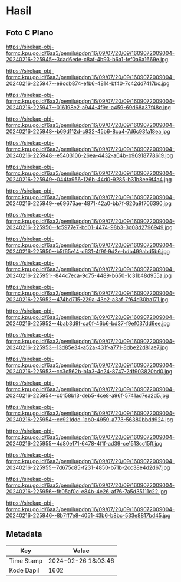 # Hasil

## Foto C Plano

https://sirekap-obj-formc.kpu.go.id/6aa3/pemilu/pdpr/16/09/07/20/09/1609072009004-20240216-225945--3dad6ede-c8af-4b93-b6a1-fef0a9a1669e.jpg

https://sirekap-obj-formc.kpu.go.id/6aa3/pemilu/pdpr/16/09/07/20/09/1609072009004-20240216-225947--e9cdb874-efb6-4814-bf40-7c42dd7417bc.jpg

https://sirekap-obj-formc.kpu.go.id/6aa3/pemilu/pdpr/16/09/07/20/09/1609072009004-20240216-225947--016198e2-a944-4f9c-a459-69d68a37f48c.jpg

https://sirekap-obj-formc.kpu.go.id/6aa3/pemilu/pdpr/16/09/07/20/09/1609072009004-20240216-225948--b69d112d-c932-45b6-8ca4-7d6c93fa18ea.jpg

https://sirekap-obj-formc.kpu.go.id/6aa3/pemilu/pdpr/16/09/07/20/09/1609072009004-20240216-225948--e5403106-26ea-4432-a64b-b96918778619.jpg

https://sirekap-obj-formc.kpu.go.id/6aa3/pemilu/pdpr/16/09/07/20/09/1609072009004-20240216-225949--044fa956-126b-44d0-9285-b31b8ee9f4a4.jpg

https://sirekap-obj-formc.kpu.go.id/6aa3/pemilu/pdpr/16/09/07/20/09/1609072009004-20240216-225949--e69676ae-4871-42a0-bb7f-920a9f706390.jpg

https://sirekap-obj-formc.kpu.go.id/6aa3/pemilu/pdpr/16/09/07/20/09/1609072009004-20240216-225950--fc5977e7-bd01-4474-98b3-3d08d2796949.jpg

https://sirekap-obj-formc.kpu.go.id/6aa3/pemilu/pdpr/16/09/07/20/09/1609072009004-20240216-225950--b5f65e14-d631-4f9f-9d2e-bdb499abd5b6.jpg

https://sirekap-obj-formc.kpu.go.id/6aa3/pemilu/pdpr/16/09/07/20/09/1609072009004-20240216-225951--844c7eca-9c75-4489-b650-1c31b48d955a.jpg

https://sirekap-obj-formc.kpu.go.id/6aa3/pemilu/pdpr/16/09/07/20/09/1609072009004-20240216-225952--474bd715-229a-43e2-a3af-7f64d30ba171.jpg

https://sirekap-obj-formc.kpu.go.id/6aa3/pemilu/pdpr/16/09/07/20/09/1609072009004-20240216-225952--4bab3d9f-ca0f-46b6-bd37-f9ef037dd6ee.jpg

https://sirekap-obj-formc.kpu.go.id/6aa3/pemilu/pdpr/16/09/07/20/09/1609072009004-20240216-225953--13d85e34-a52a-431f-a771-8dbe22d81ae7.jpg

https://sirekap-obj-formc.kpu.go.id/6aa3/pemilu/pdpr/16/09/07/20/09/1609072009004-20240216-225953--cc3c562b-b1a3-4c24-8747-2df903820bd0.jpg

https://sirekap-obj-formc.kpu.go.id/6aa3/pemilu/pdpr/16/09/07/20/09/1609072009004-20240216-225954--c0158b13-deb5-4ce8-a96f-5741ad7ea2d5.jpg

https://sirekap-obj-formc.kpu.go.id/6aa3/pemilu/pdpr/16/09/07/20/09/1609072009004-20240216-225954--ce921ddc-1ab0-4959-a773-56380bbdd924.jpg

https://sirekap-obj-formc.kpu.go.id/6aa3/pemilu/pdpr/16/09/07/20/09/1609072009004-20240216-225955--4d80e171-6478-4f1f-ad39-ce1513cc15ff.jpg

https://sirekap-obj-formc.kpu.go.id/6aa3/pemilu/pdpr/16/09/07/20/09/1609072009004-20240216-225955--7d675c85-f231-4850-b71b-2cc38e4d2d67.jpg

https://sirekap-obj-formc.kpu.go.id/6aa3/pemilu/pdpr/16/09/07/20/09/1609072009004-20240216-225956--fb05af0c-e84b-4e26-af76-7a5d35111c22.jpg

https://sirekap-obj-formc.kpu.go.id/6aa3/pemilu/pdpr/16/09/07/20/09/1609072009004-20240216-225946--8b7ff7e8-4051-43b6-b8bc-533e8817bd45.jpg


## Metadata

| Key        | Value               |
| ---------- | ------------------- |
| Time Stamp | 2024-02-26 18:03:46 |
| Kode Dapil | 1602                |



